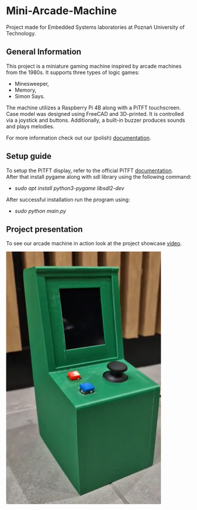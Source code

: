 # Mini-Arcade-Machine
Project made for Embedded Systems laboratories at Poznań University of Technology.

## General Information
This project is a miniature gaming machine inspired by arcade machines from the 1980s. It supports three types of logic games:
* Minesweeper, 
* Memory,
* Simon Says.  

The machine utilizes a Raspberry Pi 4B along with a PiTFT touchscreen. Case model was designed using FreeCAD and 3D-printed. It is controlled via a joystick and buttons. Additionally, a built-in buzzer produces sounds and plays melodies.  

For more information check out our (polish) [documentation](doc/project_report.pdf).

## Setup guide 

To setup the PiTFT display, refer to the official PiTFT [documentation](https://cdn-learn.adafruit.com/downloads/pdf/adafruit-pitft-28-inch-resistive-touchscreen-display-raspberry-pi.pdf).  
After that install pygame along with sdl library using the following command:

* *sudo apt install python3-pygame libsdl2-dev*

After successful installation run the program using:

* *sudo python main.py*

## Project presentation
To see our arcade machine in action look at the project showcase [video](doc/project_showcase.mp4).  

![alt text](doc/image.png)